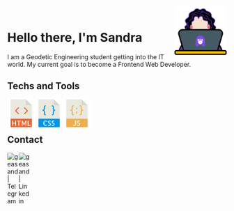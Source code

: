 
<img src="images/geacodes-logo.png" width="120px" align="right" />

<br/>

# Hello there, I'm Sandra
I am a Geodetic Engineering student getting into the IT world. My current goal is to become a Frontend Web Developer.


## Techs and Tools

<img align="left" alt="HTML5" width="64px" src="images/html-svgrepo-com.svg"/>
<img align="left" alt="CSS" width="64px" src="images/css-svgrepo-com.svg" />
<img align="left" alt="JS" width="64px" src="images/javascript-svgrepo-com.svg" />

<br />
<br />
<br />

## Contact

[<img align="left" alt="geasand | Telegram" width="26px" src="https://cdn.jsdelivr.net/npm/simple-icons@v3/icons/telegram.svg" />](https://t.me/geasand)
    
[<img align="left" alt="geasand | Linkedin" width="26px" src="https://cdn.jsdelivr.net/npm/simple-icons@v3/icons/linkedin.svg" margin="10px" />](https://www.linkedin.com/in/geasand/)



<!--
**geasand/geasand** is a ✨ _special_ ✨ repository because its `README.md` (this file) appears on your GitHub profile.

Here are some ideas to get you started:

- 🔭 I’m currently working on ...
- 🌱 I’m currently learning ...
- 👯 I’m looking to collaborate on ...
- 🤔 I’m looking for help with ...
- 💬 Ask me about ...
- 📫 How to reach me: ...
-->
